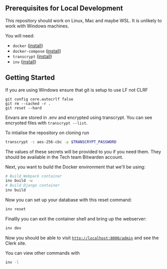 ## Prerequisites for Local Development

This repository should work on Linux, Mac and maybe WSL. It is unlikely to work with Windows machines.

You will need:

- `docker` ([install](https://docs.docker.com/install/#supported-platforms))
- `docker-compose` ([install](https://docs.docker.com/compose/install/))
- `transcrypt` ([install](https://github.com/elasticdog/transcrypt#usage))
- `inv` ([install](https://www.pyinvoke.org/installing.html))

## Getting Started

If you are using Windows ensure that git is setup to use LF not CLRF

```
git config core.autocrlf false 
git rm --cached -r . 
git reset --hard
```

Envars are stored in .env and encrypted using transcrypt. You can see encryoted files with `transcrypt --list`.

To intialise the repository on cloning run

```bash
transcrypt -c aes-256-cbc -p $TRANSCRYPT_PASSWORD
```

The values of these secrets will be provided to you if you need them. They should be available in the Tech team Bitwarden account.

Next, you want to build the Docker environment that we'll be using:

```bash
# Build Webpack container
inv build -w
# Build Django container
inv build
```

Now you can set up your database with this reset command:

```bash
inv reset
```

Finallly you can exit the container shell and bring up the webserver:

```bash
inv dev
```

Now you should be able to visit [`http://localhost:8000/admin`](http://localhost:8000/admin) and see the Clerk site.

You can view other commands with

```bash
inv -l
```
